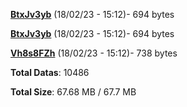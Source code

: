 [**BtxJv3yb**](/data/BtxJv3yb.txt) (18/02/23 - 15:12)- 694 bytes

[**BtxJv3yb**](/data/BtxJv3yb.txt) (18/02/23 - 15:12)- 694 bytes

[**Vh8s8FZh**](/data/Vh8s8FZh.txt) (18/02/23 - 15:12)- 738 bytes

**Total Datas**: 10486

**Total Size**: 67.68 MB / 67.7 MB